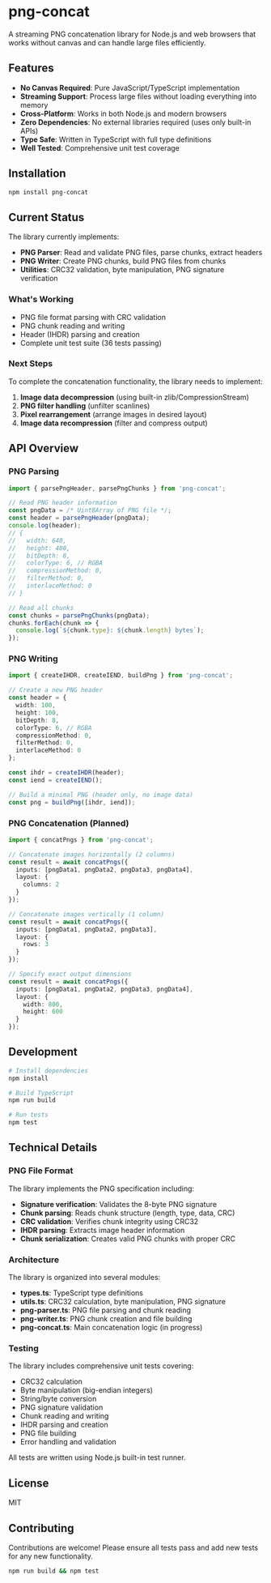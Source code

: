 # png-concat

A streaming PNG concatenation library for Node.js and web browsers that works without canvas and can handle large files efficiently.

## Features

- **No Canvas Required**: Pure JavaScript/TypeScript implementation
- **Streaming Support**: Process large files without loading everything into memory
- **Cross-Platform**: Works in both Node.js and modern browsers
- **Zero Dependencies**: No external libraries required (uses only built-in APIs)
- **Type Safe**: Written in TypeScript with full type definitions
- **Well Tested**: Comprehensive unit test coverage

## Installation

```bash
npm install png-concat
```

## Current Status

The library currently implements:

- **PNG Parser**: Read and validate PNG files, parse chunks, extract headers
- **PNG Writer**: Create PNG chunks, build PNG files from chunks
- **Utilities**: CRC32 validation, byte manipulation, PNG signature verification

### What's Working

- PNG file format parsing with CRC validation
- PNG chunk reading and writing
- Header (IHDR) parsing and creation
- Complete unit test suite (36 tests passing)

### Next Steps

To complete the concatenation functionality, the library needs to implement:

1. **Image data decompression** (using built-in zlib/CompressionStream)
2. **PNG filter handling** (unfilter scanlines)
3. **Pixel rearrangement** (arrange images in desired layout)
4. **Image data recompression** (filter and compress output)

## API Overview

### PNG Parsing

```typescript
import { parsePngHeader, parsePngChunks } from 'png-concat';

// Read PNG header information
const pngData = /* Uint8Array of PNG file */;
const header = parsePngHeader(pngData);
console.log(header);
// {
//   width: 640,
//   height: 480,
//   bitDepth: 8,
//   colorType: 6, // RGBA
//   compressionMethod: 0,
//   filterMethod: 0,
//   interlaceMethod: 0
// }

// Read all chunks
const chunks = parsePngChunks(pngData);
chunks.forEach(chunk => {
  console.log(`${chunk.type}: ${chunk.length} bytes`);
});
```

### PNG Writing

```typescript
import { createIHDR, createIEND, buildPng } from 'png-concat';

// Create a new PNG header
const header = {
  width: 100,
  height: 100,
  bitDepth: 8,
  colorType: 6, // RGBA
  compressionMethod: 0,
  filterMethod: 0,
  interlaceMethod: 0
};

const ihdr = createIHDR(header);
const iend = createIEND();

// Build a minimal PNG (header only, no image data)
const png = buildPng([ihdr, iend]);
```

### PNG Concatenation (Planned)

```typescript
import { concatPngs } from 'png-concat';

// Concatenate images horizontally (2 columns)
const result = await concatPngs({
  inputs: [pngData1, pngData2, pngData3, pngData4],
  layout: {
    columns: 2
  }
});

// Concatenate images vertically (1 column)
const result = await concatPngs({
  inputs: [pngData1, pngData2, pngData3],
  layout: {
    rows: 3
  }
});

// Specify exact output dimensions
const result = await concatPngs({
  inputs: [pngData1, pngData2, pngData3, pngData4],
  layout: {
    width: 800,
    height: 600
  }
});
```

## Development

```bash
# Install dependencies
npm install

# Build TypeScript
npm run build

# Run tests
npm test
```

## Technical Details

### PNG File Format

The library implements the PNG specification including:

- **Signature verification**: Validates the 8-byte PNG signature
- **Chunk parsing**: Reads chunk structure (length, type, data, CRC)
- **CRC validation**: Verifies chunk integrity using CRC32
- **IHDR parsing**: Extracts image header information
- **Chunk serialization**: Creates valid PNG chunks with proper CRC

### Architecture

The library is organized into several modules:

- **types.ts**: TypeScript type definitions
- **utils.ts**: CRC32 calculation, byte manipulation, PNG signature
- **png-parser.ts**: PNG file parsing and chunk reading
- **png-writer.ts**: PNG chunk creation and file building
- **png-concat.ts**: Main concatenation logic (in progress)

### Testing

The library includes comprehensive unit tests covering:

- CRC32 calculation
- Byte manipulation (big-endian integers)
- String/byte conversion
- PNG signature validation
- Chunk reading and writing
- IHDR parsing and creation
- PNG file building
- Error handling and validation

All tests are written using Node.js built-in test runner.

## License

MIT

## Contributing

Contributions are welcome! Please ensure all tests pass and add new tests for any new functionality.

```bash
npm run build && npm test
```
